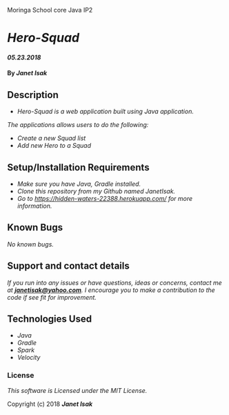 Moringa School core Java IP2

# _Hero-Squad_

#### _05.23.2018_

#### By _**Janet Isak**_

## Description

* _Hero-Squad is a web application built using Java application._

_The applications allows users to do the following:_

* _Create a new Squad list_
* _Add new Hero to a Squad_


## Setup/Installation Requirements

* _Make sure you have Java, Gradle installed._
* _Clone this repository from my Github named JanetIsak._
* _Go to https://hidden-waters-22388.herokuapp.com/ for more information._


## Known Bugs

_No known bugs._

## Support and contact details

_If you run into any issues or have questions, ideas or concerns, contact me at **janetisak@yahoo.com**. I encourage you to make a contribution to the code if see fit for improvement._

## Technologies Used

* _Java_
* _Gradle_
* _Spark_
* _Velocity_

### License

*This software is Licensed under the MIT License.*

Copyright (c) 2018 **_Janet Isak_**
